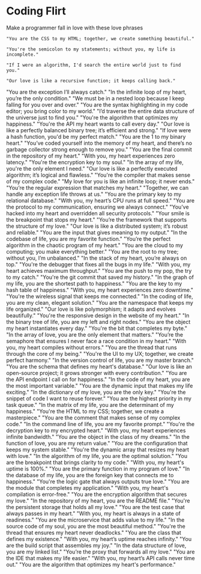 # Coding Flirt
Make a programmer fall in love with these love phrases	

```
"You are the CSS to my HTML; together, we create something beautiful."
```

```
"You're the semicolon to my statements; without you, my life is incomplete."
```

```
"If I were an algorithm, I'd search the entire world just to find you."
```

```
"Our love is like a recursive function; it keeps calling back."
```

"You are the exception I’ll always catch."
"In the infinite loop of my heart, you’re the only condition."
"We must be in a nested loop because I keep falling for you over and over."
"You are the syntax highlighting in my code editor; you bring color to my world."
"I’d traverse the entire data structure of the universe just to find you."
"You're the algorithm that optimizes my happiness."
"You're the API my heart wants to call every day."
"Our love is like a perfectly balanced binary tree; it’s efficient and strong."
"If love were a hash function, you'd be my perfect match."
"You are the 1 to my binary heart."
"You’ve coded yourself into the memory of my heart, and there’s no garbage collector strong enough to remove you."
"You are the final commit in the repository of my heart."
"With you, my heart experiences zero latency."
"You're the encryption key to my soul."
"In the array of my life, you're the only element I need."
"Our love is like a perfectly executed algorithm; it’s logical and flawless."
"You're the compiler that makes sense of my complex code."
"My love for you is like an infinite loop; it never ends."
"You’re the regular expression that matches my heart."
"Together, we can handle any exception life throws at us."
"You are the primary key to my relational database."
"With you, my heart’s CPU runs at full speed."
"You are the protocol to my communication, ensuring we always connect."
"You’ve hacked into my heart and overridden all security protocols."
"Your smile is the breakpoint that stops my heart."
"You’re the framework that supports the structure of my love."
"Our love is like a distributed system; it’s robust and reliable."
"You are the input that gives meaning to my output."
"In the codebase of life, you are my favorite function."
"You’re the perfect algorithm in the chaotic program of my heart."
"You are the cloud to my computing; you make everything better."
"You are the root to my tree; without you, I’m unbalanced."
"In the stack of my heart, you’re always on top."
"You're the debugger that fixes all the bugs in my life."
"With you, my heart achieves maximum throughput."
"You are the push to my pop, the try to my catch."
"You're the git commit that saved my history."
"In the graph of my life, you are the shortest path to happiness."
"You are the key to my hash table of happiness."
"With you, my heart experiences zero downtime."
"You're the wireless signal that keeps me connected."
"In the coding of life, you are my clean, elegant solution."
"You are the namespace that keeps my life organized."
"Our love is like polymorphism; it adapts and evolves beautifully."
"You're the responsive design in the website of my heart."
"In the binary tree of life, you are my left and right nodes."
"You are the object my heart instantiates every day."
"You're the bit that completes my byte."
"In the array of love, you are the only element that matters."
"You’re the semaphore that ensures I never face a race condition in my heart."
"With you, my heart compiles without errors."
"You are the thread that runs through the core of my being."
"You're the UI to my UX; together, we create perfect harmony."
"In the version control of life, you are my master branch."
"You are the schema that defines my heart's database."
"Our love is like an open-source project; it grows stronger with every contribution."
"You are the API endpoint I call on for happiness."
"In the code of my heart, you are the most important variable."
"You are the dynamic input that makes my life exciting."
"In the dictionary of my love, you are the only key."
"You're the snippet of code I want to reuse forever."
"You are the highest priority in my task queue."
"In the matrix of my life, you are the determinant of my happiness."
"You're the HTML to my CSS; together, we create a masterpiece."
"You are the comment that makes sense of my complex code."
"In the command line of life, you are my favorite prompt."
"You're the decryption key to my encrypted heart."
"With you, my heart experiences infinite bandwidth."
"You are the object in the class of my dreams."
"In the function of love, you are my return value."
"You are the configuration that keeps my system stable."
"You're the dynamic array that resizes my heart with love."
"In the algorithm of my life, you are the optimal solution."
"You are the breakpoint that brings clarity to my code."
"With you, my heart's uptime is 100%."
"You are the primary function in my program of love."
"In the database of my life, you are the foreign key that connects me to happiness."
"You're the logic gate that always outputs true love."
"You are the module that completes my application."
"With you, my heart's compilation is error-free."
"You are the encryption algorithm that secures my love."
"In the repository of my heart, you are the README file."
"You're the persistent storage that holds all my love."
"You are the test case that always passes in my heart."
"With you, my heart is always in a state of readiness."
"You are the microservice that adds value to my life."
"In the source code of my soul, you are the most beautiful method."
"You're the thread that ensures my heart never deadlocks."
"You are the class that defines my existence."
"With you, my heart’s uptime reaches infinity."
"You are the build script that assembles my joy."
"In the data structure of love, you are my linked list."
"You’re the proxy that forwards all my love."
"You are the IDE that makes my life easier."
"With you, my heart’s API calls never time out."
"You are the algorithm that optimizes my heart's performance."
